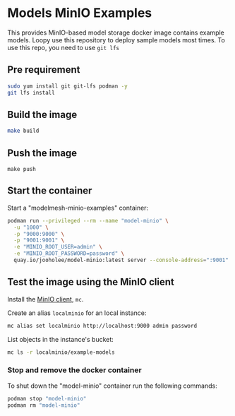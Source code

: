 # Models MinIO Examples
This provides MinIO-based model storage docker image contains example models. Loopy use this repository to deploy sample models most times.
To use this repo, you need to use `git lfs`

## Pre requirement
```sh
sudo yum install git git-lfs podman -y
git lfs install
```


## Build the image

```sh
make build
```

## Push the image

```shell
make push
```

## Start the container

Start a "modelmesh-minio-examples" container:

```sh
podman run --privileged --rm --name "model-minio" \
  -u "1000" \
  -p "9000:9000" \
  -p "9001:9001" \
  -e "MINIO_ROOT_USER=admin" \
  -e "MINIO_ROOT_PASSWORD=password" \
  quay.io/jooholee/model-minio:latest server --console-address=":9001" /data1
```

## Test the image using the MinIO client
Install the [MinIO client](https://min.io/docs/minio/linux/reference/minio-mc.html#quickstart), `mc`.

Create an alias `localminio` for an local instance:

```sh
mc alias set localminio http://localhost:9000 admin password
```

List objects in the instance's bucket:

```sh
mc ls -r localminio/example-models
```

### Stop and remove the docker container

To shut down the "model-minio" container run the following
commands:

```sh
podman stop "model-minio"
podman rm "model-minio"
```

